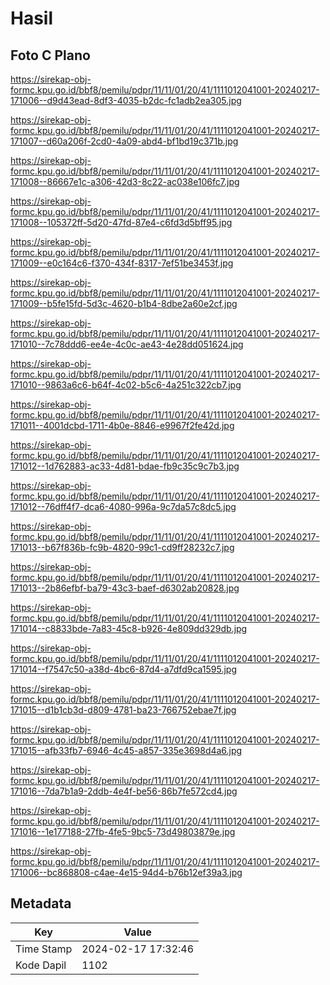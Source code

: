 # Hasil

## Foto C Plano

https://sirekap-obj-formc.kpu.go.id/bbf8/pemilu/pdpr/11/11/01/20/41/1111012041001-20240217-171006--d9d43ead-8df3-4035-b2dc-fc1adb2ea305.jpg

https://sirekap-obj-formc.kpu.go.id/bbf8/pemilu/pdpr/11/11/01/20/41/1111012041001-20240217-171007--d60a206f-2cd0-4a09-abd4-bf1bd19c371b.jpg

https://sirekap-obj-formc.kpu.go.id/bbf8/pemilu/pdpr/11/11/01/20/41/1111012041001-20240217-171008--86667e1c-a306-42d3-8c22-ac038e106fc7.jpg

https://sirekap-obj-formc.kpu.go.id/bbf8/pemilu/pdpr/11/11/01/20/41/1111012041001-20240217-171008--105372ff-5d20-47fd-87e4-c6fd3d5bff95.jpg

https://sirekap-obj-formc.kpu.go.id/bbf8/pemilu/pdpr/11/11/01/20/41/1111012041001-20240217-171009--e0c164c6-f370-434f-8317-7ef51be3453f.jpg

https://sirekap-obj-formc.kpu.go.id/bbf8/pemilu/pdpr/11/11/01/20/41/1111012041001-20240217-171009--b5fe15fd-5d3c-4620-b1b4-8dbe2a60e2cf.jpg

https://sirekap-obj-formc.kpu.go.id/bbf8/pemilu/pdpr/11/11/01/20/41/1111012041001-20240217-171010--7c78ddd6-ee4e-4c0c-ae43-4e28dd051624.jpg

https://sirekap-obj-formc.kpu.go.id/bbf8/pemilu/pdpr/11/11/01/20/41/1111012041001-20240217-171010--9863a6c6-b64f-4c02-b5c6-4a251c322cb7.jpg

https://sirekap-obj-formc.kpu.go.id/bbf8/pemilu/pdpr/11/11/01/20/41/1111012041001-20240217-171011--4001dcbd-1711-4b0e-8846-e9967f2fe42d.jpg

https://sirekap-obj-formc.kpu.go.id/bbf8/pemilu/pdpr/11/11/01/20/41/1111012041001-20240217-171012--1d762883-ac33-4d81-bdae-fb9c35c9c7b3.jpg

https://sirekap-obj-formc.kpu.go.id/bbf8/pemilu/pdpr/11/11/01/20/41/1111012041001-20240217-171012--76dff4f7-dca6-4080-996a-9c7da57c8dc5.jpg

https://sirekap-obj-formc.kpu.go.id/bbf8/pemilu/pdpr/11/11/01/20/41/1111012041001-20240217-171013--b67f836b-fc9b-4820-99c1-cd9ff28232c7.jpg

https://sirekap-obj-formc.kpu.go.id/bbf8/pemilu/pdpr/11/11/01/20/41/1111012041001-20240217-171013--2b86efbf-ba79-43c3-baef-d6302ab20828.jpg

https://sirekap-obj-formc.kpu.go.id/bbf8/pemilu/pdpr/11/11/01/20/41/1111012041001-20240217-171014--c8833bde-7a83-45c8-b926-4e809dd329db.jpg

https://sirekap-obj-formc.kpu.go.id/bbf8/pemilu/pdpr/11/11/01/20/41/1111012041001-20240217-171014--f7547c50-a38d-4bc6-87d4-a7dfd9ca1595.jpg

https://sirekap-obj-formc.kpu.go.id/bbf8/pemilu/pdpr/11/11/01/20/41/1111012041001-20240217-171015--d1b1cb3d-d809-4781-ba23-766752ebae7f.jpg

https://sirekap-obj-formc.kpu.go.id/bbf8/pemilu/pdpr/11/11/01/20/41/1111012041001-20240217-171015--afb33fb7-6946-4c45-a857-335e3698d4a6.jpg

https://sirekap-obj-formc.kpu.go.id/bbf8/pemilu/pdpr/11/11/01/20/41/1111012041001-20240217-171016--7da7b1a9-2ddb-4e4f-be56-86b7fe572cd4.jpg

https://sirekap-obj-formc.kpu.go.id/bbf8/pemilu/pdpr/11/11/01/20/41/1111012041001-20240217-171016--1e177188-27fb-4fe5-9bc5-73d49803879e.jpg

https://sirekap-obj-formc.kpu.go.id/bbf8/pemilu/pdpr/11/11/01/20/41/1111012041001-20240217-171006--bc868808-c4ae-4e15-94d4-b76b12ef39a3.jpg


## Metadata

| Key        | Value               |
| ---------- | ------------------- |
| Time Stamp | 2024-02-17 17:32:46 |
| Kode Dapil | 1102                |



